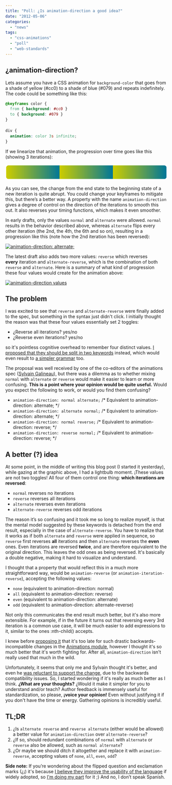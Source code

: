 ```yaml
---
title: "Poll: ¿Is animation-direction a good idea?"
date: "2012-05-06"
categories:
  - "news"
tags:
  - "css-animations"
  - "poll"
  - "web-standards"
---
```


## ¿animation-direction?

Lets assume you have a CSS animation for `background-color` that goes from a shade of yellow (#cc0) to a shade of blue (#079) and repeats indefinitely. The code could be something like this:

```css
@keyframes color {
  from { background: #cc0 }
  to { background: #079 }
}

div {
  animation: color 3s infinite;
}
```

If we linearize that animation, the progression over time goes like this (showing 3 iterations):

[![](images/Screen-shot-2012-05-05-at-19.53.52-.png "No animation-direction specified")](images/Screen-shot-2012-05-05-at-19.53.52-.png)

As you can see, the change from the end state to the beginning state of a new iteration is quite abrupt. You could change your keyframes to mitigate this, but there’s a better way. A property with the name `animation-direction` gives a degree of control on the direction of the iterations to smooth this out. It also reverses your timing functions, which makes it even smoother.

In early drafts, only the values `normal` and `alternate` were allowed. `normal` results in the behavior described above, whereas `alternate` flips every other iteration (the 2nd, the 4th, the 6th and so on), resulting in a progression like this (note how the 2nd iteration has been reversed):

[![](images/Screen-shot-2012-05-05-at-20.04.21--1024x80.png "animation-direction: alternate;")](images/Screen-shot-2012-05-05-at-20.04.21-.png)

The latest draft also adds two more values: `reverse` which reverses **every** iteration and `alternate-reverse`, which is the combination of both `reverse` and `alternate`. Here is a summary of what kind of progression these four values would create for the animation above:

[![](images/Screen-shot-2012-05-05-at-20.19.05--1024x362.png "animation-direction values")](images/Screen-shot-2012-05-05-at-20.19.05-.png)

## The problem

I was excited to see that `reverse` and `alternate-reverse` were finally added to the spec, but something in the syntax just didn't click. I initially thought the reason was that these four values essentially set 2 toggles:

- ¿Reverse all iterations? yes/no
- ¿Reverse even iterations? yes/no

so it's pointless cognitive overhead to remember four distinct values. [I proposed that they should be split in two keywords](http://lists.w3.org/Archives/Public/www-style/2012Apr/0799.html) instead, which would even result to [a simpler grammar](http://lists.w3.org/Archives/Public/www-style/2012Apr/0804.html) too.

The proposal was well received by one of the co-editors of the animations spec ([Sylvain Galineau](https://twitter.com/sgalineau)), but there was a dilemma as to whether mixing `normal` with `alternate` or `reverse` would make it easier to learn or more confusing. **This is a point where your opinion would be quite useful.** Would you expect the following to work, or would you find them confusing?

- `animation-direction: normal alternate;` /\* Equivalent to animation-direction: alternate; \*/
- `animation-direction: alternate normal;` /\* Equivalent to animation-direction: alternate; \*/
- `animation-direction: normal reverse;` /\* Equivalent to animation-direction: reverse; \*/
- `animation-direction: reverse normal;` /\* Equivalent to animation-direction: reverse; \*/

## A better (?) idea

At some point, in the middle of writing this blog post (I started it yesterday), while gazing at the graphic above, I had a lightbulb moment. ¡These values are not two toggles! All four of them control one thing: **which iterations are reversed**:

- `normal` reverses no iterations
- `reverse` reverses all iterations
- `alternate` reverses even iterations
- `alternate-reverse` reverses odd iterations

The reason it’s so confusing and it took me so long to realize myself, is that the mental model suggested by these keywords is detached from the end result, especially in the case of `alternate-reverse`. You have to realize that it works as if both `alternate` and `reverse` were applied in sequence, so `reverse` first reverses **all** iterations and then `alternate` reverses the **even** ones. Even iterations are reversed **twice**, and are therefore equivalent to the original direction. This leaves the odd ones as being reversed. It's basically a double negative, making it hard to visualize and understand.

I thought that a property that would reflect this in a much more straightforward way, would be `animation-reverse` (or `animation-iteration-reverse`), accepting the following values:

- `none` (equivalent to animation-direction: normal)
- `all` (equivalent to animation-direction: reverse)
- `even` (equivalent to animation-direction: alternate)
- `odd` (equivalent to animation-direction: alternate-reverse)

Not only this communicates the end result much better, but it's also more extensible. For example, if in the future it turns out that reversing every 3rd iteration is a common use case, it will be much easier to add expressions to it, similar to the ones :nth-child() accepts.

I knew before [proposing it](http://lists.w3.org/Archives/Public/www-style/2012May/0185.html) that it's too late for such drastic backwards-incompatible changes in the [Animations module](http://www.w3.org/TR/css3-animations/), however I thought it's so much better that it's worth fighting for. After all, `animation-direction` isn't really used that much in the wild.

Unfortunately, it seems that only me and Sylvain thought it's better, and even he [was reluctant to support the change](http://lists.w3.org/Archives/Public/www-style/2012May/0188.html), due to the backwards compatibility issues. So, I started wondering if it's really as much better as I think. **¿What are your thoughts?** ¿Would it make it simpler for you to understand and/or teach? Author feedback is immensely useful for standardization, so please, **¡voice your opinion!** Even without justifying it if you don't have the time or energy. Gathering opinions is incredibly useful.

## TL;DR

1. ¿Is `alternate reverse` and `reverse alternate` (either would be allowed) a better value for `animation-direction` over `alternate-reverse`?
2. ¿If so, should redundant combinations of `normal` with `alternate` or `reverse` also be allowed, such as `normal alternate`?
3. ¿Or maybe we should ditch it altogether and replace it with `animation-reverse`, accepting values of `none`, `all`, `even`, `odd`?

**Side note:** If you’re wondering about the flipped question and exclamation marks (¿¡) it's because [I believe they improve the usability of the language](https://twitter.com/LeaVerou/status/198556042387390464) if widely adopted, so [I'm doing my part](https://twitter.com/LeaVerou/status/198559059346063360) for it ;) And no, I don’t speak Spanish.
